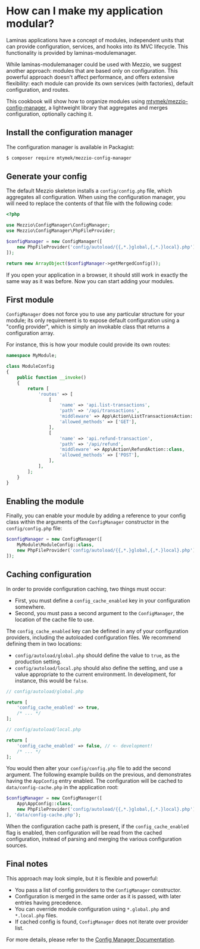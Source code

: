 # How can I make my application modular?

Laminas applications have a concept of modules, independent units that
can provide configuration, services, and hooks into its MVC lifecycle. This
functionality is provided by laminas-modulemanager.

While laminas-modulemanager could be used with Mezzio, we suggest another
approach: modules that are based only on configuration. This powerful approach
doesn't affect performance, and offers extensive flexibility: each module can
provide its own services (with factories), default configuration, and routes.

This cookbook will show how to organize modules using
[mtymek/mezzio-config-manager](https://github.com/mtymek/mezzio-config-manager),
a lightweight library that aggregates and merges configuration, optionally caching it.

## Install the configuration manager

The configuration manager is available in Packagist:

```bash
$ composer require mtymek/mezzio-config-manager
```

## Generate your config

The default Mezzio skeleton installs a `config/config.php` file, which
aggregates all configuration. When using the configuration manager, you will
need to replace the contents of that file with the following code:

```php
<?php

use Mezzio\ConfigManager\ConfigManager;
use Mezzio\ConfigManager\PhpFileProvider;

$configManager = new ConfigManager([
    new PhpFileProvider('config/autoload/{{,*.}global,{,*.}local}.php'),
]);

return new ArrayObject($configManager->getMergedConfig());
```

If you open your application in a browser, it should still work in exactly the
same way as it was before. Now you can start adding your modules.

## First module

`ConfigManager` does not force you to use any particular structure for your
module; its only requirement is to expose default configuration using a "config
provider", which is simply an invokable class that returns a configuration
array.

For instance, this is how your module could provide its own routes:

```php
namespace MyModule;

class ModuleConfig
{
    public function __invoke()
    {
        return [
            'routes' => [
                [
                    'name' => 'api.list-transactions',
                    'path' => '/api/transactions',
                    'middleware' => App\Action\ListTransactionsAction::class,
                    'allowed_methods' => ['GET'],
                ],
                [
                    'name' => 'api.refund-transaction',
                    'path' => '/api/refund',
                    'middleware' => App\Action\RefundAction::class,
                    'allowed_methods' => ['POST'],
                ],
            ],
        ];
    }
}
```

## Enabling the module

Finally, you can enable your module by adding a reference to your config class
within the arguments of the `ConfigManager` constructor in the `config/config.php`
file:

```php
$configManager = new ConfigManager([
    MyModule\ModuleConfig::class,
    new PhpFileProvider('config/autoload/{{,*.}global,{,*.}local}.php'),
]);
```

## Caching configuration

In order to provide configuration caching, two things must occur:

- First, you must define a `config_cache_enabled` key in your configuration
  somewhere.
- Second, you must pass a second argument to the `ConfigManager`, the location
  of the cache file to use.

The `config_cache_enabled` key can be defined in any of your configuration
providers, including the autoloaded configuration files. We recommend defining
them in two locations:

- `config/autoload/global.php` should define the value to `true`, as the
  production setting.
- `config/autoload/local.php` should also define the setting, and use a value
  appropriate to the current environment. In development, for instance, this
  would be `false`.

```php
// config/autoload/global.php

return [
    'config_cache_enabled' => true,
    /* ... */
];

// config/autoload/local.php

return [
    'config_cache_enabled' => false, // <- development!
    /* ... */
];
```

You would then alter your `config/config.php` file to add the second argument.
The following example builds on the previous, and demonstrates having the
`AppConfig` entry enabled. The configuration will be cached to
`data/config-cache.php` in the application root:

```php
$configManager = new ConfigManager([
    App\AppConfig::class,
    new PhpFileProvider('config/autoload/{{,*.}global,{,*.}local}.php'),
], 'data/config-cache.php');
```

When the configuration cache path is present, if the `config_cache_enabled` flag
is enabled, then configuration will be read from the cached configuration,
instead of parsing and merging the various configuration sources.

## Final notes

This approach may look simple, but it is flexible and powerful:

- You pass a list of config providers to the `ConfigManager` constructor.
- Configuration is merged in the same order as it is passed, with later entries
  having precedence.
- You can override module configuration using `*.global.php` and `*.local.php` files.
- If cached config is found, `ConfigManager` does not iterate over provider list.

For more details, please refer to the
[Config Manager Documentation](https://github.com/mtymek/mezzio-config-manager#mezzio-configuration-manager).
